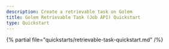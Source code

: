 ```yaml
---
description: Create a retrievable task on Golem
title: Golem Retrievable Task (Job API) Quickstart
type: Quickstart
---
```


{% partial file="quickstarts/retrievable-task-quickstart.md" /%}
